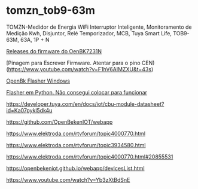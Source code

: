 # tomzn_tob9-63m
TOMZN-Medidor de Energia WiFi Interruptor Inteligente, Monitoramento de Medição Kwh, Disjuntor, Relé Temporizador, MCB, Tuya Smart Life, TOB9-63M, 63A, 1P + N

[Releases do firmware do OenBK7231N](https://github.com/openshwprojects/OpenBK7231T_App/releases/)

[Pinagem para Escrever Firmware. Atentar para o pino CEN)(https://www.youtube.com/watch?v=F1hV6AIMZXU&t=43s)

[OpenBk Flasher Windows](https://github.com/openshwprojects/BK7231GUIFlashTool/releases/tag/v1.1.6)

[Flasher em Python. Não consegui colocar para funcionar](https://github.com/OpenBekenIOT/hid_download_py?tab=readme-ov-file)


https://developer.tuya.com/en/docs/iot/cbu-module-datasheet?id=Ka07pykl5dk4u

https://github.com/OpenBekenIOT/webapp

https://www.elektroda.com/rtvforum/topic4000770.html



https://www.elektroda.com/rtvforum/topic3934580.html

https://www.elektroda.com/rtvforum/topic4000770.html#20855531

https://openbekeniot.github.io/webapp/devicesList.html

https://www.youtube.com/watch?v=Yb3zXtBdSnE

